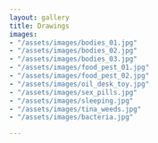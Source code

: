 ```yaml
---
layout: gallery
title: Drawings
images:
- "/assets/images/bodies_01.jpg"
- "/assets/images/bodies_02.jpg"
- "/assets/images/bodies_03.jpg"
- "/assets/images/food_pest_01.jpg"
- "/assets/images/food_pest_02.jpg"
- "/assets/images/oil_desk_toy.jpg"
- "/assets/images/sex_pills.jpg"
- "/assets/images/sleeping.jpg"
- "/assets/images/tina_weeds.jpg"
- "/assets/images/bacteria.jpg"

---
```

